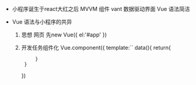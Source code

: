 - 小程序诞生于react大红之后 
    MVVM 组件 vant 
    数据驱动界面
    Vue 语法简洁

- Vue 语法与小程序的共异
    1. 思想
        网页 先new Vue({
            el:'#app'
        })
    2. 开发任务组件化
        Vue.component({
            template:``
            data(){
                return{
                    
                }
            }
        })